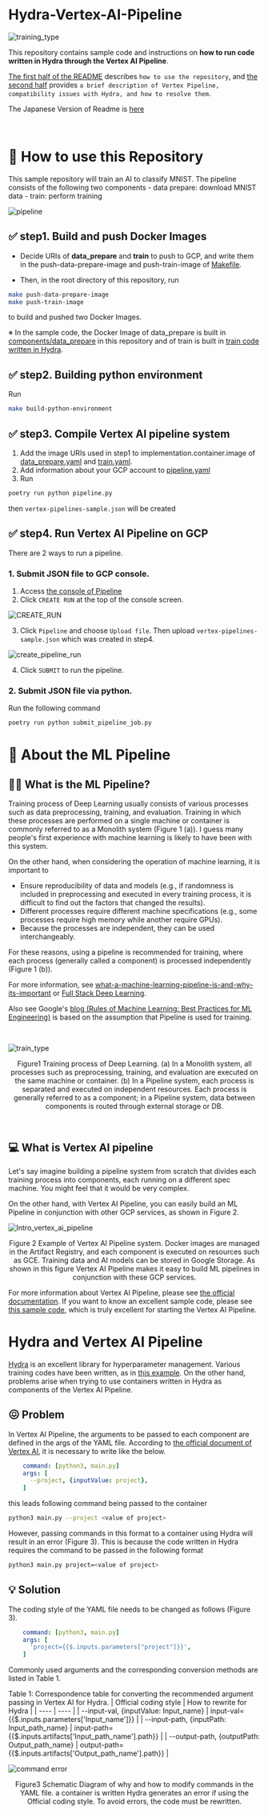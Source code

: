 # Hydra-Vertex-AI-Pipeline

![training_type](/documents/images/hydra_pipeline_title.png)

This repository contains sample code and instructions on **how to run code written in Hydra through the Vertex AI Pipeline**.

[The first half of the README](#usage) describes `how to use the repository`, and [the second half](#description) provides `a brief description of Vertex Pipeline, compatibility issues with Hydra, and how to resolve them`.

The Japanese Version of Readme is [here](/documents/README_ja.md)

<br>


<h1 id="usage">🚀 How to use this Repository</h1>
This sample repository will train an AI to classify MNIST.
The pipeline consists of the following two components
- data prepare: download MNIST data
- train: perform training

![pipeline](/documents/images/pipeline_image.png)
## ✅ step1. Build and push Docker Images
- Decide URIs of **data_prepare** and **train** to push to GCP, and write them in the push-data-prepare-image and push-train-image of [Makefile](/Makefile).

- Then, in the root directory of this repository, run
```bash
make push-data-prepare-image
make push-train-image
```
to build and pushed two Docker Images.

※  In the sample code, the Docker Image of data_prepare is built in [components/data_prepare](/components/data_prepare) in this repository and of train is built in [train code written in Hydra](https://github.com/jxpress/lightning-hydra-template-vertex-ai).

## ✅ step2. Building python environment
Run 
```bash
make build-python-environment
```

## ✅ step3. Compile Vertex AI pipeline system
1. Add the image URIs used in step1 to implementation.container.image of [data_prepare.yaml](configs/components/data_prepare.yaml) and [train.yaml](configs/components/train.yaml).
2. Add information about your GCP account to [pipeline.yaml](configs/pipeline.yaml)
3. Run 
```bash
poetry run python pipeline.py
```

then `vertex-pipelines-sample.json` will be created

## ✅ step4. Run Vertex AI Pipeline on GCP
There are 2 ways to run a pipeline. 

### 1.  Submit JSON file to GCP console.
1. Access [the console of Pipeline](https://console.cloud.google.com/vertex-ai/pipelines/runs)
2. Click `CREATE RUN` at the top of the console screen.

![CREATE_RUN](/documents/images/CREATE_RUN.png)


3. Click `Pipeline` and choose `Upload file`. Then upload `vertex-pipelines-sample.json` which was created in step4.

![create_pipeline_run](/documents/images/create_pipeline_run.png)

4. Click `SUBMIT` to run the pipeline.

### 2. Submit JSON file via python.
Run the following command
```bash
poetry run python submit_pipeline_job.py
```




<h1 id="description">📝 About the ML Pipeline</h1>

## 👨‍🏭 What is the ML Pipeline?
Training process of Deep Learning usually consists of various processes such as data preprocessing, training, and evaluation.
Training in which these processes are performed on a single machine or container is commonly referred to as a Monolith system (Figure 1 (a)).
I guess many people's first experience with machine learning is likely to have been with this system.

On the other hand, when considering the operation of machine learning, it is important to
- Ensure reproducibility of data and models (e.g., if randomness is included in preprocessing and executed in every training process, it is difficult to find out the factors that changed the results).
- Different processes require different machine specifications (e.g., some processes require high memory while another require GPUs).
- Because the processes are independent, they can be used interchangeably.

For these reasons, using a pipeline is recommended for training, where each process (generally called a component) is processed independently (Figure 1 (b)).


For more information, see [what-a-machine-learning-pipeline-is-and-why-its-important](https://www.datarobot.com/blog/what-a-machine-learning-pipeline-is-and-why-its-important/) or [Full Stack Deep Learning](https://fullstackdeeplearning.com/course/2022/lecture-4-data-management/).

Also see Google's [blog (Rules of Machine Learning: Best Practices for ML Engineering)](https://developers.google.com/machine-learning/guides/rules-of-ml?hl=en) is based on the assumption that Pipeline is used for training.

<br>

![train_type](/documents/images/hydrapipeline_train_type.png)
<p align = "center">
Figure1 Training process of Deep Learning. (a) In a Monolith system, all processes such as preprocessing, training, and evaluation are executed on the same machine or container. (b) In a Pipeline system, each process is separated and executed on independent resources. Each process is generally referred to as a component; in a Pipeline system, data between components is routed through external storage or DB.
</p>



<br>


## 💻 What is Vertex AI pipeline
Let's say imagine building a pipeline system from scratch that divides each training process into components, each running on a different spec machine. You might feel that it would be very complex.

On the other hand, with Vertex AI Pipeline, you can easily build an ML Pipeline in conjunction with other GCP services, as shown in Figure 2.


![Intro_vertex_ai_pipeline](/documents/images/Intro_vertex_ai_pipeline.png)
<p align = "center">
Figure 2  Example of Vertex AI Pipeline system. Docker images are managed in the Artifact Registry, and each component is executed on resources such as GCE. Training data and AI models can be stored in Google Storage. As shown in this figure Vertex AI Pipeline makes it easy to build ML pipelines in conjunction with these GCP services.
</p>

For more information about Vertex AI Pipeline, please see [the official documentation](https://cloud.google.com/vertex-ai/docs/pipelines/).
If you want to know an excellent sample code, please see [this sample code](https://github.com/reproio/lab_sample_pipelines), which is truly excellent for starting the Vertex AI Pipeline.


# Hydra and Vertex AI Pipeline
[Hydra](https://hydra.cc/) is an excellent library for hyperparameter management.
Various training codes have been written, as in [this example](https://github.com/ashleve/lightning-hydra-template).
On the other hand, problems arise when trying to use containers written in Hydra as components of the Vertex AI Pipeline.

## 😖 Problem
In Vertex AI Pipeline, the arguments to be passed to each component are defined in the args of the YAML file.
According to [the official document of Vertex AI](https://cloud.google.com/vertex-ai/docs/pipelines/build-own-components), it is necessary to write like the below.

```yaml
    command: [python3, main.py]
    args: [
      --project, {inputValue: project},
    ]
```

this leads following command being passed to the container

```bash
python3 main.py --project <value of project>
```


However, passing commands in this format to a container using Hydra will result in an error (Figure 3).
This is because the code written in Hydra requires the command to be passed in the following format

```bash
python3 main.py project=<value of project>
```
## 💡 Solution
The coding style of the YAML file needs to be changed as follows (Figure 3).
```yaml
    command: [python3, main.py]
    args: [
      'project={{$.inputs.parameters["project"]}}',
    ]
```


Commonly used arguments and the corresponding conversion methods are listed in Table 1. 

Table 1: Correspondence table for converting the recommended argument passing in Vertex AI for Hydra.
|  Official coding style  |  How to rewrite for Hydra  |
| ---- | ---- |
|   --input-val, {inputValue: Input_name}  |  input-val={{$.inputs.parameters['Input_name']}}  |
|   --input-path, {inputPath: Input_path_name}  |  input-path={{$.inputs.artifacts['Input_path_name'].path}}  |
|   --output-path, {outputPath: Output_path_name}  |  output-path={{$.inputs.artifacts['Output_path_name'].path}}  |


![command error](/documents/images/command.png)


<p align = "center">
Figure3 Schematic Diagram of why and how to modify commands in the YAML file. a container is written Hydra generates an error if using the Official coding style. To avoid errors, the code must be rewritten.
</p>




<br>


<br>


